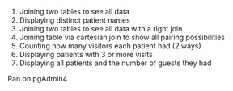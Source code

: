 1. Joining two tables to see all data
2. Displaying distinct patient names
3. Joining two tables to see all data with a right join
4. Joining table via cartesian join to show all pairing possibilities
5. Counting how many visitors each patient had (2 ways)
6. Displaying patients with 3 or more visits
7. Displaying all patients and the number of guests they had

Ran on pgAdmin4
